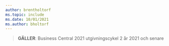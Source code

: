 ```yaml
---
author: brentholtorf
ms.topic: include
ms.date: 10/01/2021
ms.author: bholtorf
---
```

> **GÄLLER**: Business Central 2021 utgivningscykel 2 år 2021 och senare